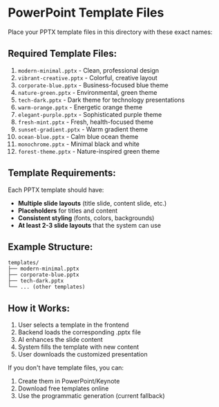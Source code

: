 # PowerPoint Template Files

Place your PPTX template files in this directory with these exact names:

## Required Template Files:

1. `modern-minimal.pptx` - Clean, professional design
2. `vibrant-creative.pptx` - Colorful, creative layout  
3. `corporate-blue.pptx` - Business-focused blue theme
4. `nature-green.pptx` - Environmental, green theme
5. `tech-dark.pptx` - Dark theme for technology presentations
6. `warm-orange.pptx` - Energetic orange theme
7. `elegant-purple.pptx` - Sophisticated purple theme
8. `fresh-mint.pptx` - Fresh, health-focused theme
9. `sunset-gradient.pptx` - Warm gradient theme
10. `ocean-blue.pptx` - Calm blue ocean theme
11. `monochrome.pptx` - Minimal black and white
12. `forest-theme.pptx` - Nature-inspired green theme

## Template Requirements:

Each PPTX template should have:
- **Multiple slide layouts** (title slide, content slide, etc.)
- **Placeholders** for titles and content
- **Consistent styling** (fonts, colors, backgrounds)
- **At least 2-3 slide layouts** that the system can use

## Example Structure:
```
templates/
├── modern-minimal.pptx
├── corporate-blue.pptx
├── tech-dark.pptx
└── ... (other templates)
```

## How it Works:
1. User selects a template in the frontend
2. Backend loads the corresponding .pptx file
3. AI enhances the slide content
4. System fills the template with new content
5. User downloads the customized presentation

If you don't have template files, you can:
1. Create them in PowerPoint/Keynote
2. Download free templates online
3. Use the programmatic generation (current fallback)
